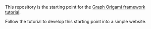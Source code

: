 This repository is the starting point for the [Graph Origami framework tutorial](https://graphorigami.org/framework).

Follow the tutorial to develop this starting point into a simple website.
